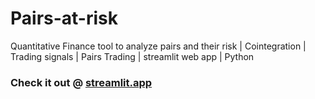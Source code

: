 # Pairs-at-risk
Quantitative Finance tool to analyze pairs and their risk | Cointegration | Trading signals | Pairs Trading | streamlit web app | Python

### Check it out @ [streamlit.app](https://value-at-risk-app-64ob4fifbtrxtqmqna4zfd.streamlit.app/)

